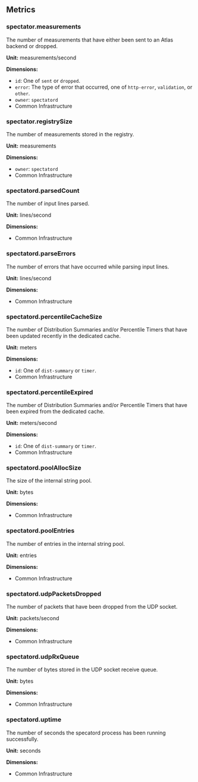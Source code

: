 ## Metrics

### spectator.measurements

The number of measurements that have either been sent to an Atlas backend or dropped.

**Unit:** measurements/second

**Dimensions:**

* `id`: One of `sent` or `dropped`.
* `error`: The type of error that occurred, one of `http-error`, `validation`, or `other`.
* `owner`: `spectatord`
* Common Infrastructure

### spectator.registrySize

The number of measurements stored in the registry.

**Unit:** measurements

**Dimensions:**

* `owner`: `spectatord`
* Common Infrastructure

### spectatord.parsedCount

The number of input lines parsed.

**Unit:** lines/second

**Dimensions:**

* Common Infrastructure

### spectatord.parseErrors

The number of errors that have occurred while parsing input lines.

**Unit:** lines/second

**Dimensions:**

* Common Infrastructure

### spectatord.percentileCacheSize

The number of Distribution Summaries and/or Percentile Timers that have been updated recently in
the dedicated cache.

**Unit:** meters

**Dimensions:**

* `id`: One of `dist-summary` or `timer`.
* Common Infrastructure

### spectatord.percentileExpired

The number of Distribution Summaries and/or Percentile Timers that have been expired from the
dedicated cache.

**Unit:** meters/second

**Dimensions:**

* `id`: One of `dist-summary` or `timer`.
* Common Infrastructure

### spectatord.poolAllocSize

The size of the internal string pool.

**Unit:** bytes

**Dimensions:**

* Common Infrastructure

### spectatord.poolEntries

The number of entries in the internal string pool.

**Unit:** entries

**Dimensions:**

* Common Infrastructure

### spectatord.udpPacketsDropped

The number of packets that have been dropped from the UDP socket.

**Unit:** packets/second

**Dimensions:**

* Common Infrastructure

### spectatord.udpRxQueue

The number of bytes stored in the UDP socket receive queue.

**Unit:** bytes

**Dimensions:**

* Common Infrastructure

### spectatord.uptime

The number of seconds the specatord process has been running successfully.

**Unit:** seconds

**Dimensions:**

* Common Infrastructure
